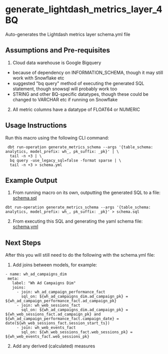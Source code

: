 # generate_lightdash_metrics_layer_4BQ

Auto-generates the Lightdash metrics layer schema.yml file

## Assumptions and Pre-requisites

1. Cloud data warehouse is Google Bigquery
- because of dependency on INFORMATION_SCHEMA, though it may still work with Snowflake etc
- suggested "bq query" method of executing the generated SQL statement, though snowsql will probably work too
- STRING and other BQ-specific datatypes, though these could be changed to VARCHAR etc if running on Snowflake
2. All metric columns have a datatype of FLOAT64 or NUMERIC

## Usage Instructions

Run this macro using the following CLI command:

```
 dbt run-operation generate_metrics_schema --args '{table_schema: analytics, model_prefix: wh_, pk_suffix: _pk}' | \
  tail -n +3 | \
  bq query -use_legacy_sql=false -format sparse | \
  tail -n +3 > schema.yml
 ```

 ## Example Output

 1. From running macro on its own, outputting the generated SQL to a file: [schema.sql](https://github.com/rittmananalytics/generate_lightdash_metrics_layer_4BQ/main/example_output/schema.sql)

 ```
 dbt run-operation generate_metrics_schema --args '{table_schema: analytics, model_prefix: wh_, pk_suffix: _pk}' > schema.sql
 ```

 2. From executing this SQL and generating the yaml schema file: [schema.yml](https://github.com/rittmananalytics/generate_lightdash_metrics_layer_4BQ/main/example_output/schema.yml)

 ## Next Steps

 After this you will still need to do the following with the schema.yml file:

 1. Add joins between models, for example:

 ```
 - name: wh_ad_campaigns_dim
  meta:
    label: "Wh Ad Campaigns Dim"
    joins:
      - join: wh_ad_campaign_performance_fact
        sql_on: ${wh_ad_campaigns_dim.ad_campaign_pk} = ${wh_ad_campaign_performance_fact.ad_campaign_pk}
      - join: wh_web_sessions_fact
        sql_on: ${wh_ad_campaigns_dim.ad_campaign_pk} = ${wh_web_sessions_fact.ad_campaign_pk} and ${wh_ad_campaign_performance_fact.campaign_date} = date(${wh_web_sessions_fact.session_start_ts})
      - join: wh_web_events_fact
        sql_on: ${wh_web_sessions_fact.web_sessions_pk} = ${wh_web_events_fact.web_sessions_pk}
```

2. Add any derived (calculated) measures
